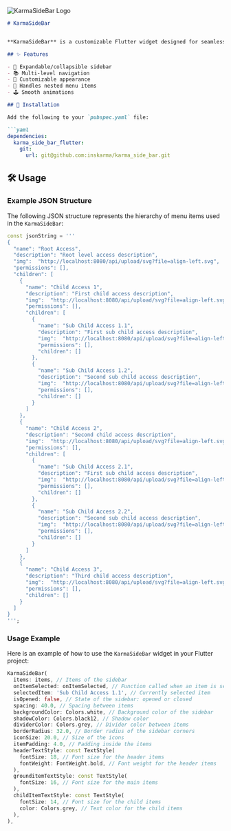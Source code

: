 ![KarmaSideBar Logo](https://roszkowski.dev/images/2020-05-04/Flutter-logo-animation-v1-2.gif)


```markdown
# KarmaSideBar


**KarmaSideBar** is a customizable Flutter widget designed for seamless navigation between different pages of your app, with support for multi-level navigation and a sleek, customizable appearance.

## ✨ Features

- 🚀 Expandable/collapsible sidebar
- 📚 Multi-level navigation
- 🎨 Customizable appearance
- 📂 Handles nested menu items
- 🕹️ Smooth animations

## 🚀 Installation

Add the following to your `pubspec.yaml` file:

```yaml
dependencies:
  karma_side_bar_flutter:
    git:
      url: git@github.com:inskarma/karma_side_bar.git
```

## 🛠️ Usage

### Example JSON Structure

The following JSON structure represents the hierarchy of menu items used in the `KarmaSideBar`:

```dart
const jsonString = '''
{
  "name": "Root Access",
  "description": "Root level access description",
  "img":  "http://localhost:8080/api/upload/svg?file=align-left.svg",
  "permissions": [],
  "children": [
    {
      "name": "Child Access 1",
      "description": "First child access description",
      "img":  "http://localhost:8080/api/upload/svg?file=align-left.svg",
      "permissions": [],
      "children": [
        {
          "name": "Sub Child Access 1.1",
          "description": "First sub child access description",
          "img":  "http://localhost:8080/api/upload/svg?file=align-left.svg",
          "permissions": [],
          "children": []
        },
        {
          "name": "Sub Child Access 1.2",
          "description": "Second sub child access description",
          "img":  "http://localhost:8080/api/upload/svg?file=align-left.svg",
          "permissions": [],
          "children": []
        }
      ]
    },
    {
      "name": "Child Access 2",
      "description": "Second child access description",
      "img":  "http://localhost:8080/api/upload/svg?file=align-left.svg",
      "permissions": [],
      "children": [
        {
          "name": "Sub Child Access 2.1",
          "description": "First sub child access description",
          "img":  "http://localhost:8080/api/upload/svg?file=align-left.svg",
          "permissions": [],
          "children": []
        },
        {
          "name": "Sub Child Access 2.2",
          "description": "Second sub child access description",
          "img":  "http://localhost:8080/api/upload/svg?file=align-left.svg",
          "permissions": [],
          "children": []
        }
      ]
    },
    {
      "name": "Child Access 3",
      "description": "Third child access description",
      "img":  "http://localhost:8080/api/upload/svg?file=align-left.svg",
      "permissions": [],
      "children": []
    }
  ]
}
''';
```

### Usage Example

Here is an example of how to use the `KarmaSideBar` widget in your Flutter project:

```dart
KarmaSideBar(
  items: items, // Items of the sidebar
  onItemSelected: onItemSelected, // Function called when an item is selected
  selectedItem: 'Sub Child Access 1.1', // Currently selected item
  isOpened: false, // State of the sidebar: opened or closed
  spacing: 40.0, // Spacing between items
  backgroundColor: Colors.white, // Background color of the sidebar
  shadowColor: Colors.black12, // Shadow color
  dividerColor: Colors.grey, // Divider color between items
  borderRadius: 32.0, // Border radius of the sidebar corners
  iconSize: 20.0, // Size of the icons
  itemPadding: 4.0, // Padding inside the items
  headerTextStyle: const TextStyle(
    fontSize: 18, // Font size for the header items
    fontWeight: FontWeight.bold, // Font weight for the header items
  ),
  grounditemTextStyle: const TextStyle(
    fontSize: 16, // Font size for the main items
  ),
  childItemTextStyle: const TextStyle(
    fontSize: 14, // Font size for the child items
    color: Colors.grey, // Text color for the child items
  ),
),
```

